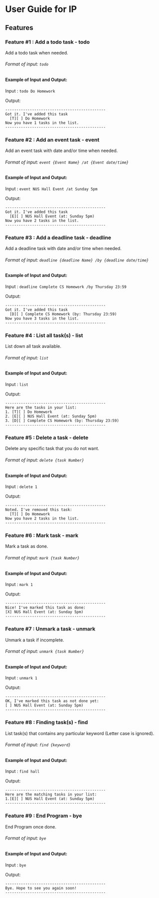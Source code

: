 # User Guide for IP

## Features

### Feature #1 : Add a todo task - todo

Add a todo task when needed.

###### Format of input: `todo`

#### Example of Input and Output:
Input : `todo Do Homework`

Output:
```
---------------------------------------------
Got it. I've added this task
  [T][ ] Do Homework
Now you have 1 tasks in the list.
---------------------------------------------
```

### Feature #2 : Add an event task - event

Add an event task with date and/or time when needed.

###### Format of input: `event {Event Name} /at {Event date/time}`

#### Example of Input and Output:
Input : `event NUS Hall Event /at Sunday 5pm`

Output:
```
---------------------------------------------
Got it. I've added this task
  [E][ ] NUS Hall Event (at: Sunday 5pm)
Now you have 2 tasks in the list.
---------------------------------------------
```

### Feature #3 : Add a deadline task - deadline

Add a deadline task with date and/or time when needed.

###### Format of input: `deadline {deadline Name} /by {deadline date/time}`

#### Example of Input and Output:
Input : `deadline Complete CS Homework /by Thursday 23:59`

Output:
```
---------------------------------------------
Got it. I've added this task
  [D][ ] Complete CS Homework (by: Thursday 23:59)
Now you have 3 tasks in the list.
---------------------------------------------
```

### Feature #4 : List all task(s) - list

List down all task available.

###### Format of input: `list`

#### Example of Input and Output:
Input : `list`

Output:
```
---------------------------------------------
Here are the tasks in your list:
1. [T][ ] Do Homework
2. [E][ ] NUS Hall Event (at: Sunday 5pm)
3. [D][ ] Complete CS Homework (by: Thursday 23:59)
---------------------------------------------
```

### Feature #5 : Delete a task - delete

Delete any specific task that you do not want.

###### Format of input: `delete {task Number}`

#### Example of Input and Output:
Input : `delete 1`

Output:
```
---------------------------------------------
Noted. I've removed this task:
  [T][ ] Do Homework
Now you have 2 tasks in the list.
---------------------------------------------
```

### Feature #6 : Mark task - mark

Mark a task as done.

###### Format of input: `mark {task Number}`

#### Example of Input and Output:
Input : `mark 1`

Output:
```
---------------------------------------------
Nice! I've marked this task as done:
[X] NUS Hall Event (at: Sunday 5pm)
---------------------------------------------
```

### Feature #7 : Unmark a task - unmark

Unmark a task if incomplete.

###### Format of input: `unmark {task Number}`

#### Example of Input and Output:
Input : `unmark 1`

Output:
```
---------------------------------------------
OK, I've marked this task as not done yet:
[ ] NUS Hall Event (at: Sunday 5pm)
---------------------------------------------
```

### Feature #8 : Finding task(s) - find

List task(s) that contains any particular keyword (Letter case is ignored).

###### Format of input: `find {keyword}`

#### Example of Input and Output:
Input : `find hall`

Output:
```
---------------------------------------------
Here are the matching tasks in your list:
1.[E][ ] NUS Hall Event (at: Sunday 5pm)
---------------------------------------------
```

### Feature #9 : End Program - bye

End Program once done.

###### Format of input: `bye`

#### Example of Input and Output:
Input : `bye`

Output:
```
---------------------------------------------
Bye. Hope to see you again soon!
---------------------------------------------
```
